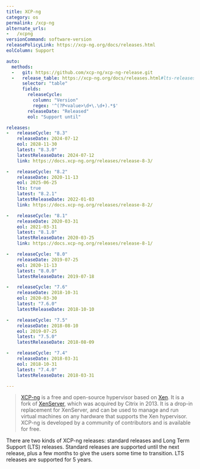 ```yaml
---
title: XCP-ng
category: os
permalink: /xcp-ng
alternate_urls:
-   /xcpng
versionCommand: software-version
releasePolicyLink: https://xcp-ng.org/docs/releases.html
eolColumn: Support

auto:
  methods:
  -   git: https://github.com/xcp-ng/xcp-ng-release.git
  -   release_table: https://xcp-ng.org/docs/releases.html#lts-releases
      selector: "table"
      fields:
        releaseCycle:
          column: "Version"
          regex: '^(?P<value>\d+\.\d+).*$'
        releaseDate: "Released"
        eol: "Support until"

releases:
-   releaseCycle: "8.3"
    releaseDate: 2024-07-12
    eol: 2028-11-30
    latest: "8.3.0"
    latestReleaseDate: 2024-07-12
    link: https://docs.xcp-ng.org/releases/release-8-3/

-   releaseCycle: "8.2"
    releaseDate: 2020-11-13
    eol: 2025-06-25
    lts: true
    latest: "8.2.1"
    latestReleaseDate: 2022-01-03
    link: https://docs.xcp-ng.org/releases/release-8-2/

-   releaseCycle: "8.1"
    releaseDate: 2020-03-31
    eol: 2021-03-31
    latest: "8.1.0"
    latestReleaseDate: 2020-03-25
    link: https://docs.xcp-ng.org/releases/release-8-1/

-   releaseCycle: "8.0"
    releaseDate: 2019-07-25
    eol: 2020-11-13
    latest: "8.0.0"
    latestReleaseDate: 2019-07-18

-   releaseCycle: "7.6"
    releaseDate: 2018-10-31
    eol: 2020-03-30
    latest: "7.6.0"
    latestReleaseDate: 2018-10-10

-   releaseCycle: "7.5"
    releaseDate: 2018-08-10
    eol: 2019-07-25
    latest: "7.5.0"
    latestReleaseDate: 2018-08-09

-   releaseCycle: "7.4"
    releaseDate: 2018-03-31
    eol: 2018-10-31
    latest: "7.4.0"
    latestReleaseDate: 2018-03-31

---
```


> [XCP-ng](https://xcp-ng.org) is a free and open-source hypervisor based on
> [Xen](https://xenproject.org/). It is a fork of [XenServer](https://xenserver.com/), which was
> acquired by Citrix in 2013. It is a drop-in replacement for XenServer, and can be used to manage
> and run virtual machines on any hardware that supports the Xen hypervisor. XCP-ng is developed by
> a community of contributors and is available for free.

There are two kinds of XCP-ng releases: standard releases and Long Term Support (LTS) releases.
Standard releases are supported until the next release, plus a few months to give the users some
time to transition. LTS releases are supported for 5 years.
